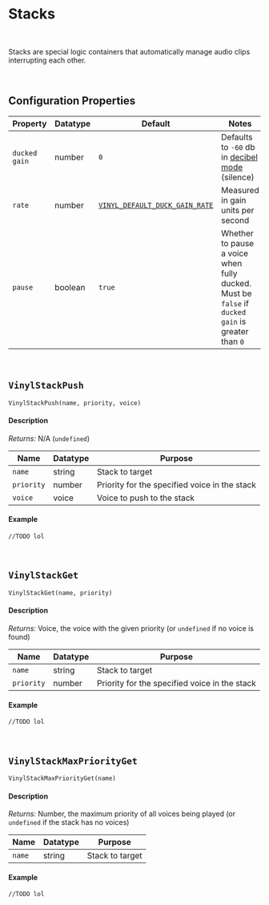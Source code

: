 # Stacks

&nbsp;

Stacks are special logic containers that automatically manage audio clips interrupting each other.

&nbsp;

## Configuration Properties

|Property     |Datatype|Default                                        |Notes                                                                                           |
|-------------|--------|-----------------------------------------------|------------------------------------------------------------------------------------------------|
|`ducked gain`|number  |`0`                                            |Defaults to `-60` db in [decibel mode](Config-Macros) (silence)                                 |
|`rate`       |number  |[`VINYL_DEFAULT_DUCK_GAIN_RATE`](Config-Macros)|Measured in gain units per second                                                               |
|`pause`      |boolean |`true`                                         |Whether to pause a voice when fully ducked. Must be `false` if `ducked gain` is greater than `0`|

&nbsp;

## `VinylStackPush`

`VinylStackPush(name, priority, voice)`

<!-- tabs:start -->

#### **Description**

*Returns:* N/A (`undefined`)

|Name      |Datatype|Purpose                                      |
|----------|--------|---------------------------------------------|
|`name`    |string  |Stack to target                              |
|`priority`|number  |Priority for the specified voice in the stack|
|`voice`   |voice   |Voice to push to the stack                   |

#### **Example**

```gml
//TODO lol
```

<!-- tabs:end -->

&nbsp;

## `VinylStackGet`

`VinylStackGet(name, priority)`

<!-- tabs:start -->

#### **Description**

*Returns:* Voice, the voice with the given priority (or `undefined` if no voice is found)

|Name      |Datatype|Purpose                                      |
|----------|--------|---------------------------------------------|
|`name`    |string  |Stack to target                              |
|`priority`|number  |Priority for the specified voice in the stack|

#### **Example**

```gml
//TODO lol
```

<!-- tabs:end -->

&nbsp;

## `VinylStackMaxPriorityGet`

`VinylStackMaxPriorityGet(name)`

<!-- tabs:start -->

#### **Description**

*Returns:* Number, the maximum priority of all voices being played (or `undefined` if the stack has no voices)

|Name  |Datatype|Purpose        |
|------|--------|---------------|
|`name`|string  |Stack to target|

#### **Example**

```gml
//TODO lol
```

<!-- tabs:end -->